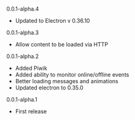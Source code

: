 0.0.1-alpha.4
- Updated to Electron v 0.36.10

0.0.1-alpha.3
- Allow content to be loaded via HTTP

0.0.1-alpha.2
- Added Piwik
- Added ability to monitor online/offline events
- Better loading messages and animations
- Updated electron to 0.35.0

0.0.1-alpha.1
- First release
